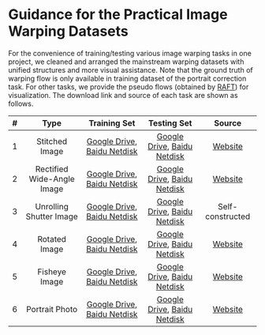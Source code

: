 # Guidance for the Practical Image Warping Datasets
For the convenience of training/testing various image warping tasks in one project, we cleaned and arranged the mainstream warping datasets with unified structures and more visual assistance. Note that the ground truth of warping flow is only available in training dataset of the portrait correction task. For other tasks, we provide the pseudo flows (obtained by [RAFT](https://github.com/princeton-vl/RAFT)) for visualization. The download link and source of each task are shown as follows.


| #  |          Type         |                                                            Training Set                                                             |                                         Testing Set                                         |                                         Source                                         |
|:--:|:---------------------:|:------------------------------------------------------------------------------------------------------------------------------:|:-------------------------------------------------------------------------------------------:|:-------------------------------------------------------------------------------------------:|
| 1  |     Stitched Image          |    [Google Drive](https://drive.google.com/file/d/1vWaD3bbUd6TZ_wQlehBxVoYlwBxZdAwu/view?usp=sharing), [Baidu Netdisk](https://pan.baidu.com/s/1eiMwbJMCERbgZUuf6hQOhQ?pwd=fpa8)      | [Google Drive](https://drive.google.com/file/d/1Ldqn4Q-mrrRibGNdO9t8cUVpH0YZWK7i/view?usp=sharing), [Baidu Netdisk](https://pan.baidu.com/s/1MOCOUUJGfqBss76nw-dDiw?pwd=d4du) | [Website](https://github.com/nie-lang/DeepRectangling) |
| 2  | Rectified Wide-Angle Image      |                       [Google Drive](https://drive.google.com/file/d/1Cxv97NybP5t8aBekm7XNvBP4i2CAhxUz/view?usp=sharing), [Baidu Netdisk](https://pan.baidu.com/s/1J7LeYenzbG4fKxMHePGNpg?pwd=cmc1)                       | [Google Drive](https://drive.google.com/file/d/1WzXSFQoLuqeAlAXR4gO5eBZhUJgz-aN_/view?usp=sharing), [Baidu Netdisk](https://pan.baidu.com/s/1dFlPT-iB-F-382ZSQx5z-Q?pwd=wdu8) | [Website](https://github.com/KangLiao929/RecRecNet) |
| 3  | Unrolling Shutter Image      |                      [Google Drive](https://drive.google.com/file/d/1r3B3BAmZjmy5PSzQZllIxE8mM6bSPFNj/view?usp=sharing), [Baidu Netdisk](https://pan.baidu.com/s/1dHxI8ILMg84dUE6icP3pdg?pwd=cqu3)                       | [Google Drive](https://drive.google.com/file/d/18Qtj_sp2cDWM3OZv0UYjf-5qpOBzv4QN/view?usp=sharing), [Baidu Netdisk](https://pan.baidu.com/s/1KnNs-S0BOpwvMer3epnndg?pwd=yvxw) | Self-constructed |
| 4  |    Rotated Image         |                      [Google Drive](https://drive.google.com/file/d/1WJAvf5sG3JyLeVOi9ZrSBOcOqdnoURGG/view?usp=sharing), [Baidu Netdisk](https://pan.baidu.com/s/1ambt8n0Bc9tkMD6jdbagSg?pwd=2nkw)                      | [Google Drive](https://drive.google.com/file/d/1HdQdK6enbOebASL4Wie3kzkiQ9SUNmBH/view?usp=sharing), [Baidu Netdisk](https://pan.baidu.com/s/1Tr3SvOnKXZ4JfE9KYVmNfw?pwd=3ea8) | [Website](https://github.com/nie-lang/RotationCorrection) |
| 5  |     Fisheye Image         |                       [Google Drive](https://drive.google.com/file/d/1yn_hlVyFRIt3yTBPsDNKKfx9U9j7vY01/view?usp=sharing), [Baidu Netdisk](https://pan.baidu.com/s/1tVbeSywPyceyeCIdhbGSAQ?pwd=1v6a)                       | [Google Drive](https://drive.google.com/file/d/1X1851eEB0gvzEJrOOw7uQdKDJ2MQZAaG/view?usp=sharing), [Baidu Netdisk](https://pan.baidu.com/s/1TwURM0jjLcnjm5v4zdtjCg?pwd=7w56) | [Website](https://github.com/uof1745-cmd/PCN) |
| 6  |     Portrait Photo       |                              [Google Drive](https://drive.google.com/file/d/1Ng_dx2Y4v8Qjv4xVtWA6f2il3SklBIu3/view?usp=sharing), [Baidu Netdisk](https://pan.baidu.com/s/1AJi1X3wkgFiVrO7GhvSrNw?pwd=yidy)                               | [Google Drive](https://drive.google.com/file/d/18yY7O7Yi6TygnRG73eCTxkVtgMk5qY9k/view?usp=sharing), [Baidu Netdisk](https://pan.baidu.com/s/1FVCK57a7y8PoHfMDXxVmmA?pwd=ej81) | [Website](https://github.com/megvii-research/Portraits_Correction) |
